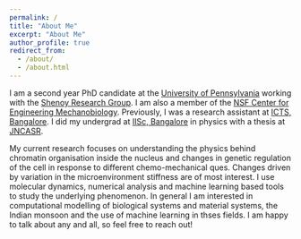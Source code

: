 ```yaml
---
permalink: /
title: "About Me" 
excerpt: "About Me"
author_profile: true
redirect_from: 
  - /about/
  - /about.html
---
```


I am a second year PhD candidate at the [University of Pennsylvania](https://www.upenn.edu) working with the [Shenoy Research Group](https://shenoy.seas.upenn.edu). I am also a member of the [NSF Center for Engineering Mechanobiology](https://cemb.upenn.edu). Previously, I was a research assistant at [ICTS, Bangalore](https://www.icts.res.in). I did my undergrad at [IISc, Bangalore](https://iisc.ac.in) in physics with a thesis at [JNCASR](https://www.jncasr.ac.in/home). 

My current research focuses on understanding the physics behind chromatin organisation inside the nucleus and changes in genetic regulation of the cell in response to different chemo-mechanical ques. Changes driven by variation in the microenvironment stiffness are of most interest. I use molecular dynamics, numerical analysis and machine learning based tools to study the underlying phenomenon. In general I am interested in computational modelling of biological systems and material systems, the Indian monsoon and the use of machine learning in thses fields. I am happy to talk about any and all, so feel free to reach out!
